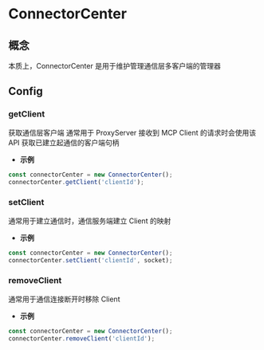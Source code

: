 # ConnectorCenter

## 概念

本质上，ConnectorCenter 是用于维护管理通信层多客户端的管理器

## Config

### getClient

获取通信层客户端
通常用于 ProxyServer 接收到 MCP Client 的请求时会使用该 API 获取已建立起通信的客户端句柄

- **示例**

```typescript
const connectorCenter = new ConnectorCenter();
connectorCenter.getClient('clientId');
```

### setClient

通常用于建立通信时，通信服务端建立 Client 的映射

- **示例**

```typescript
const connectorCenter = new ConnectorCenter();
connectorCenter.setClient('clientId', socket);
```

### removeClient

通常用于通信连接断开时移除 Client

- **示例**

```typescript
const connectorCenter = new ConnectorCenter();
connectorCenter.removeClient('clientId');
```
